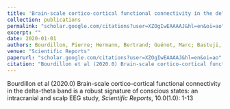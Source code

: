 ```yaml
---
title: 'Brain-scale cortico-cortical functional connectivity in the delta-theta band is a robust signature of conscious states: an intracranial and scalp EEG study'
collection: publications
permalink: "scholar.google.com/citations?user=XZOgIwEAAAAJ&hl=en&oi=ao"
excerpt: ""
date: 2020-01-01
authors: Bourdillon, Pierre; Hermann, Bertrand; Guénot, Marc; Bastuji, Hélène; Isnard, Jean; King, Jean-Rémi; Sitt, Jacobo; Naccache, Lionel; 
venue: "Scientific Reports"
paperurl: "scholar.google.com/citations?user=XZOgIwEAAAAJ&hl=en&oi=ao"
citation: "Bourdillon et al (2020.0) Brain-scale cortico-cortical functional connectivity in the delta-theta band is a robust signature of conscious states: an intracranial and scalp EEG study, <i>Scientific Reports</i>, 10.0(1.0): 1-13"
---
```

Bourdillon et al (2020.0) Brain-scale cortico-cortical functional connectivity in the delta-theta band is a robust signature of conscious states: an intracranial and scalp EEG study, <i>Scientific Reports</i>, 10.0(1.0): 1-13
